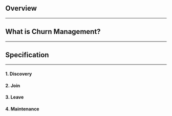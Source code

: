 ## Overview
----

## What is Churn Management?
----

## Specification
----

#### 1. Discovery
#### 2. Join
#### 3. Leave
#### 4. Maintenance

